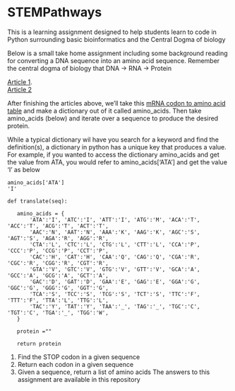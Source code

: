 # STEMPathways
This is a learning assignment designed to help students learn to code in Python surrounding basic bioinformatics and the Central Dogma of biology

Below is a small take home assignment including some background reading for converting a DNA sequence into an amino acid sequence. Remember the central dogma of biology that DNA -> RNA -> Protein

[Article 1](https://newatlas.com/science/colossal-woolly-mammoth-de-extinction/).   
[Article 2](https://medlineplus.gov/genetics/understanding/genomicresearch/genomeediting/)

After finishing the articles above, we’ll take this [mRNA codon to amino acid table](https://www.shsu.edu/academics/agricultural-sciences-and-engineering-technology/documents/mRNAcodonchart.pdf) and make a dictionary out of it called amino_acids. Then take amino_acids (below) and iterate over a sequence to produce the desired protein. 

While a typical dictionary wil have you search for a keyword and find the definition(s), a dictionary in python has a unique key that produces a value. For example, if you wanted to access the dictionary amino_acids and get the value from ATA, you would refer to amino_acids[‘ATA’] and get the value ‘I’ as below
``` 
amino_acids['ATA']
'I' 
``` 

```
def translate(seq):
    
   amino_acids = {
       'ATA':'I', 'ATC':'I', 'ATT':'I', 'ATG':'M', 'ACA':'T', 'ACC':'T', 'ACG':'T', 'ACT':'T',
       'AAC':'N', 'AAT':'N', 'AAA':'K', 'AAG':'K', 'AGC':'S', 'AGT':'S', 'AGA':'R', 'AGG':'R',               
       'CTA':'L', 'CTC':'L', 'CTG':'L', 'CTT':'L', 'CCA':'P', 'CCC':'P', 'CCG':'P', 'CCT':'P',
       'CAC':'H', 'CAT':'H', 'CAA':'Q', 'CAG':'Q', 'CGA':'R', 'CGC':'R', 'CGG':'R', 'CGT':'R',
       'GTA':'V', 'GTC':'V', 'GTG':'V', 'GTT':'V', 'GCA':'A', 'GCC':'A', 'GCG':'A', 'GCT':'A',
       'GAC':'D', 'GAT':'D', 'GAA':'E', 'GAG':'E', 'GGA':'G', 'GGC':'G', 'GGG':'G', 'GGT':'G',
       'TCA':'S', 'TCC':'S', 'TCG':'S', 'TCT':'S', 'TTC':'F', 'TTT':'F', 'TTA':'L', 'TTG':'L',
       'TAC':'Y', 'TAT':'Y', 'TAA':'_', 'TAG':'_', 'TGC':'C', 'TGT':'C', 'TGA':'_', 'TGG':'W',
   }
 
   protein =""
 
   return protein
 ```

1. Find the STOP codon in a given sequence
2. Return each codon in a given sequence
3. Given a sequence, return a list of amino acids
The answers to this assignment are available in this repository
